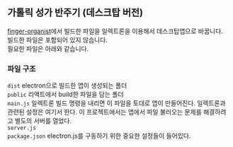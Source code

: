 ## 가톨릭 성가 반주기 (데스크탑 버전)

[finger-organist](https://github.com/socratone/finger-organist.git)에서 빌드한 파일을 일렉트론을 이용해서 데스크탑앱으로 바꿉니다.<br />
빌드한 파일은 포함되어 있지 않습니다.<br />
필요한 파일은 아래와 같습니다.<br />

### 파일 구조

`dist` electron으로 빌드한 앱이 생성되는 폴더<br />
`public` 리액트에서 build한 파일을 담는 폴더<br />
`main.js` 일렉트론 빌드 명령을 내리면 이 파일을 토대로 앱이 만들어진다. 일렉트론과 관련된 설정은 여기서 한다. 이 프로젝트에서는 앱에서 파일 불러오는 문제를 해결하려고 별도의 서버를 열었다.<br />
`server.js`<br />
`package.json` electron.js를 구동하기 위한 중요한 설정들이 들어있다.<br />
